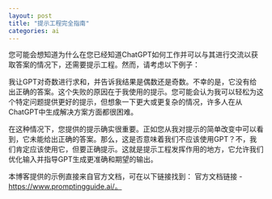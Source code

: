 ```yaml
---
layout: post
title: "提示工程完全指南"
categories: ai
---
```

您可能会想知道为什么在您已经知道ChatGPT如何工作并可以与其进行交流以获取答案的情况下，还需要提示工程。然而，请考虑以下例子：

我让GPT对奇数进行求和，并告诉我结果是偶数还是奇数。不幸的是，它没有给出正确的答案。这个失败的原因在于我使用的提示。您可能会认为我可以轻松为这个特定问题提供更好的提示，但想象一下更大或更复杂的情况，许多人在从ChatGPT中生成解决方案方面都很困难。

在这种情况下，您提供的提示确实很重要。正如您从我对提示的简单改变中可以看到，它未能给出正确的答案。那么，这是否意味着我们不应该使用GPT？不，我们肯定应该使用它，但要正确提示。这就是提示工程发挥作用的地方，它允许我们优化输入并指导GPT生成更准确和期望的输出。

本博客提供的示例直接来自官方文档，可在以下链接找到：
官方文档链接 - https://www.promptingguide.ai/。
